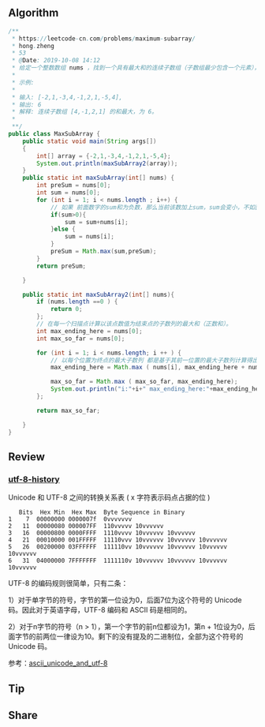 ## Algorithm
```java
/**
 * https://leetcode-cn.com/problems/maximum-subarray/
 * hong.zheng
 * 53
 * @Date: 2019-10-08 14:12
 * 给定一个整数数组 nums ，找到一个具有最大和的连续子数组（子数组最少包含一个元素），返回其最大和。
 *
 * 示例:
 *
 * 输入: [-2,1,-3,4,-1,2,1,-5,4],
 * 输出: 6
 * 解释: 连续子数组 [4,-1,2,1] 的和最大，为 6。
 *
 **/
public class MaxSubArray {
    public static void main(String args[])
    {
        int[] array = {-2,1,-3,4,-1,2,1,-5,4};
        System.out.println(maxSubArray2(array));
    }
    public static int maxSubArray(int[] nums) {
        int preSum = nums[0];
        int sum = nums[0];
        for (int i = 1; i < nums.length ; i++) {
            // 如果 前面数字的sum和为负数，那么当前该数加上sum，sum会变小，不如直接使用 当前数
            if(sum>0){
                sum = sum+nums[i];
            }else {
                sum = nums[i];
            }
            preSum = Math.max(sum,preSum);
        }
        return preSum;

    }

    public static int maxSubArray2(int[] nums){
        if (nums.length ==0 ) {
            return 0;
        };
        // 在每一个扫描点计算以该点数值为结束点的子数列的最大和（正数和）。
        int max_ending_here = nums[0];
        int max_so_far = nums[0];

        for (int i = 1; i < nums.length; i ++ ) {
            // 以每个位置为终点的最大子数列 都是基于其前一位置的最大子数列计算得出,
            max_ending_here = Math.max ( nums[i], max_ending_here + nums[i]);

            max_so_far = Math.max ( max_so_far, max_ending_here);
            System.out.println("i:"+i+" max_ending_here:"+max_ending_here+"  max_so_far:"+max_so_far);
        };

        return max_so_far;

    }
}

```
## Review
### [utf-8-history](https://www.cl.cam.ac.uk/~mgk25/ucs/utf-8-history.txt)
Unicode 和 UTF-8 之间的转换关系表 ( x 字符表示码点占据的位 )
```
   Bits  Hex Min  Hex Max  Byte Sequence in Binary
1    7  00000000 0000007f  0vvvvvvv
2   11  00000080 000007FF  110vvvvv 10vvvvvv
3   16  00000800 0000FFFF  1110vvvv 10vvvvvv 10vvvvvv
4   21  00010000 001FFFFF  11110vvv 10vvvvvv 10vvvvvv 10vvvvvv
5   26  00200000 03FFFFFF  111110vv 10vvvvvv 10vvvvvv 10vvvvvv 10vvvvvv
6   31  04000000 7FFFFFFF  1111110v 10vvvvvv 10vvvvvv 10vvvvvv 10vvvvvv 
```
UTF-8 的编码规则很简单，只有二条：

1）对于单字节的符号，字节的第一位设为0，后面7位为这个符号的 Unicode 码。因此对于英语字母，UTF-8 编码和 ASCII 码是相同的。

2）对于n字节的符号（n > 1），第一个字节的前n位都设为1，第n + 1位设为0，后面字节的前两位一律设为10。剩下的没有提及的二进制位，全部为这个符号的 Unicode 码。

参考：[ascii_unicode_and_utf-8](http://www.ruanyifeng.com/blog/2007/10/ascii_unicode_and_utf-8.html)
## Tip
## Share
